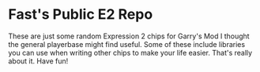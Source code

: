 # Fast's Public E2 Repo
These are just some random Expression 2 chips for Garry's Mod I thought the general playerbase might find useful.  Some of these include libraries you can use when writing other chips to make your life easier.  That's really about it.  Have fun!
